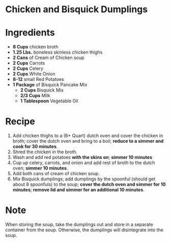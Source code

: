 # Chicken and Bisquick Dumplings

# Ingredients

* **8 Cups** chicken broth
* **1.25 Lbs.** boneless skinless chicken thighs
* **2 Cans** of Cream of Chicken soup
* **2 Cups** Carrots
* **2 Cups** Celery
* **2 Cups** White Onion
* **8-12** small Red Potatoes
* **1 Package** of Bisquick Pancake Mix
   * **2 Cups** Bisquick Mix
   * **2/3 Cups** Milk
   * **1 Tablespoon** Vegetable Oil
   
# Recipe

1. Add chicken thighs to a (6+ Quart) dutch oven and cover the chicken in broth; cover the dutch oven and bring to a boil; **reduce to a simmer and cook for 30 minutes**.
1. Shred the chicken in the broth.
1. Wash and add red potatoes **with the skins on**; **simmer 10 minutes**
1. Cup up celery, carrots, and onion and add rest of broth to the dutch oven; **simmer 10 minutes**.
1. Add both cans of cream of chicken soup.
1. Mix Bisquick dumplings; add dumplings by the spoonful (should get about 8 spoonfuls) to the soup; **cover the dutch oven and simmer for 10 minutes**; **remove lid and simmer for an additional 10 minutes**.

# Note

When storing the soup, take the dumplings out and store in a separate container from the soup. Otherwise, the dumplings will disintegrate into the soup.
